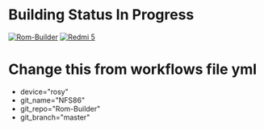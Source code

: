# Building Status In Progress
[![Rom-Builder](https://github.com/NFS86/Rom-Builder/actions/workflows/build.yml/badge.svg?branch=master)](https://github.com/NFS86/Rom-Builder/actions/workflows/build.yml)
[![Redmi 5](https://github.com/NFS86/Rom-Builder/actions/workflows/rosy.yml/badge.svg?branch=rosy)](https://github.com/NFS86/Rom-Builder/actions/workflows/rosy.yml)

# Change this from workflows file yml
* device="rosy"
* git_name="NFS86"
* git_repo="Rom-Builder"
* git_branch="master"
